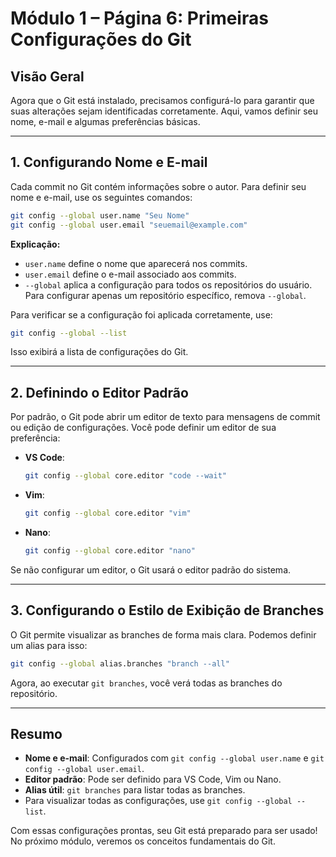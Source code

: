 # Módulo 1 – Página 6: Primeiras Configurações do Git

## Visão Geral
Agora que o Git está instalado, precisamos configurá-lo para garantir que suas alterações sejam identificadas corretamente. Aqui, vamos definir seu nome, e-mail e algumas preferências básicas.

---

## 1. Configurando Nome e E-mail
Cada commit no Git contém informações sobre o autor. Para definir seu nome e e-mail, use os seguintes comandos:

```sh
git config --global user.name "Seu Nome"
git config --global user.email "seuemail@example.com"
```

**Explicação:**  
- `user.name` define o nome que aparecerá nos commits.
- `user.email` define o e-mail associado aos commits.
- `--global` aplica a configuração para todos os repositórios do usuário. Para configurar apenas um repositório específico, remova `--global`.

Para verificar se a configuração foi aplicada corretamente, use:
```sh
git config --global --list
```
Isso exibirá a lista de configurações do Git.

---

## 2. Definindo o Editor Padrão
Por padrão, o Git pode abrir um editor de texto para mensagens de commit ou edição de configurações. Você pode definir um editor de sua preferência:

- **VS Code**:
  ```sh
  git config --global core.editor "code --wait"
  ```
- **Vim**:
  ```sh
  git config --global core.editor "vim"
  ```
- **Nano**:
  ```sh
  git config --global core.editor "nano"
  ```

Se não configurar um editor, o Git usará o editor padrão do sistema.

---

## 3. Configurando o Estilo de Exibição de Branches
O Git permite visualizar as branches de forma mais clara. Podemos definir um alias para isso:

```sh
git config --global alias.branches "branch --all"
```
Agora, ao executar `git branches`, você verá todas as branches do repositório.

---

## Resumo
- **Nome e e-mail**: Configurados com `git config --global user.name` e `git config --global user.email`.
- **Editor padrão**: Pode ser definido para VS Code, Vim ou Nano.
- **Alias útil**: `git branches` para listar todas as branches.
- Para visualizar todas as configurações, use `git config --global --list`.

Com essas configurações prontas, seu Git está preparado para ser usado! No próximo módulo, veremos os conceitos fundamentais do Git.
